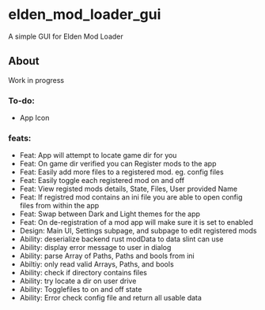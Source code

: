# elden_mod_loader_gui

A simple GUI for Elden Mod Loader

## About

Work in progress

### To-do:

* App Icon  

### feats:

* Feat: App will attempt to locate game dir for you  
* Feat: On game dir verified you can Register mods to the app  
* Feat: Easily add more files to a registered mod. eg. config files  
* Feat: Easily toggle each registered mod on and off  
* Feat: View registed mods details, State, Files, User provided Name  
* Feat: If registred mod contains an ini file you are able to open config files from within the app  
* Feat: Swap between Dark and Light themes for the app  
* Feat: On de-registration of a mod app will make sure it is set to enabled  
* Design: Main UI, Settings subpage, and subpage to edit registered mods  
* Ability: deserialize backend rust modData to data slint can use  
* Ability: display error message to user in dialog  
* Ability: parse Array of Paths, Paths and bools from ini  
* Abiltiy: only read valid Arrays, Paths, and bools  
* Ability: check if directory contains files  
* Ability: try locate a dir on user drive  
* Ability: Togglefiles to on and off state  
* Ability: Error check config file and return all usable data  